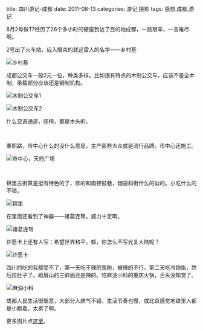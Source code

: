 title: 四川游记-成都
date: 2011-08-13
categories: 游记,摄影
tags: 感想,成都,游记

8月2号做T7经历了26个多小时的硬座到达了目的地成都，一路艰辛，一言难尽啊。

2号出了火车站，应入眼帘的就这雷人的名字——乡村基

![](images/5A5D5562526C6FDA300EA8154AF3C76A_1280_960.jpg "乡村基")

成都公交车一般2元一位，种类多样。比如很有特点的木制公交车，应该不是全木制，承载部分应该还是钢制机构。

![](images/916F6B3737091B56532F822D40862192_1280_960.jpg "木制公交车1")

![](images/95AC724D0D047A5E5065E51180B5F28D_1280_960.jpg "木制公交车2")

什么空调通道，座椅，都是木头的。

 

春熙路，市中心什么的没什么意思。主产那些大众或是流行品牌。市中心还施工。

![](images/1765943D216AF27C8BD6C493E2ABFBAD_1280_960.jpg "市中心，天府广场")

 

锦里古街算是挺有特色的了，修的和南锣鼓巷，烟袋斜街什么的似的。小吃什么的不错。

![](images/DEF05992F45FA7968627B79BB54E7C36_1280_960.jpg "锦里")

在里面还看到了神器——诸葛连弩。威力十足啊。

![](images/6EFBC93DA755FC31086CFF952749312B_1280_960.jpg "诸葛连弩")

许愿卡上还有人写：希望世界和平。额，你怎么不写光复大陆呢？

![](images/0555CC340B85AE905949B533F4243581_1280_960.jpg "许愿卡")

四川的吃的我都受不了，第一天吃不辣的宽粉，被辣的不行。第二天吃冷锅鱼，然后拉肚子了。峨眉山的三鲜面还是辣的。吃麻油小料的重庆火锅，舌头没知觉了。

![](images/6B2023F707D7BB602A8CC0710036AA97_1280_960.jpg "麻油小料")

成都人民生活很惬意，大部分人脾气不错，生活节奏也慢，或北京感觉地铁里人都是小跑着，太累了啊。

更多图片点[这里](http://bobobo80.diandian.com/post/5b6e81a0-c571-11e0-b9c8-782bcb199294)。
